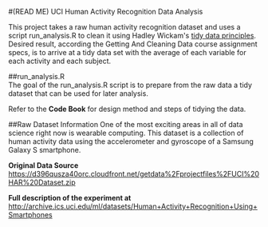 #(READ ME) UCI Human Activity Recognition Data Analysis    



This project takes a raw human activity recognition dataset and uses a script run_analysis.R to clean it using Hadley Wickam's [tidy data principles](http://cran.r-project.org/web/packages/tidyr/vignettes/tidy-data.html). Desired result, according the Getting And Cleaning Data course assignment specs, is to arrive at a tidy data set with the average of each variable for each activity and each subject.

##run_analysis.R  
The goal of the run_analysis.R script is to prepare from the raw data a tidy dataset that can be used for later analysis. 

Refer to the **Code Book** for design method and steps of tidying the data.

##Raw Dataset Information
One of the most exciting areas in all of data science right now is wearable computing. This dataset is a collection of human activity data using the accelerometer and gyroscope of a Samsung Galaxy S smartphone.  

**Original Data Source** https://d396qusza40orc.cloudfront.net/getdata%2Fprojectfiles%2FUCI%20HAR%20Dataset.zip  

**Full description of the experiment at** http://archive.ics.uci.edu/ml/datasets/Human+Activity+Recognition+Using+Smartphones   

